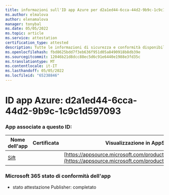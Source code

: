 ```yaml
---
title: informazioni sull'ID app Azure per d2a1ed44-6cca-44d2-9b9c-1c9c1d597093
ms.author: elmalova
author: elenamalova
manager: tonybal
ms.date: 05/05/2022
ms.topic: article
ms.service: attestation
certification_type: attested
description: Tutte le informazioni di sicurezza e conformità disponibili per d2a1ed44-6cca-44d2-9b9c-1c9c1d597093.
ms.openlocfilehash: fbd8625bdd7f3eb636f951d05a8490918b8db39e
ms.sourcegitcommit: 12046b21d8dcc88ec5d6c91e6440e1988e3fd35c
ms.translationtype: MT
ms.contentlocale: it-IT
ms.lasthandoff: 05/05/2022
ms.locfileid: "65238846"
---
```

# <a name="azure-app-id-d2a1ed44-6cca-44d2-9b9c-1c9c1d597093"></a>ID app Azure: d2a1ed44-6cca-44d2-9b9c-1c9c1d597093


### <a name="apps-associated-with-this-id"></a>App associate a questo ID:
| **Nome dell'app** | **Certificata** | **Visualizzazione in AppSource** |
|--------------|---------------|-----------------------|
| [Sift](../forward/WA200002545.md) |  | [https://appsource.microsoft.com/product/office/WA200002545](https://appsource.microsoft.com/product/office/WA200002545) |

### <a name="microsoft-365-app-compliance-status"></a>Microsoft 365 stato di conformità dell'app
- stato attestazione Publisher: completato
